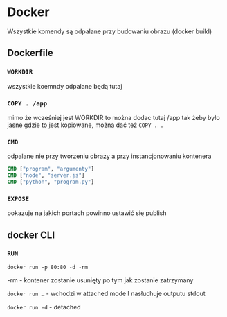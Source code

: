 # Docker

Wszystkie komendy są odpalane przy budowaniu obrazu (docker build)
## Dockerfile
### `WORKDIR`
wszystkie koemndy odpalane będą tutaj

### `COPY . /app`
mimo że wcześniej jest WORKDIR to można dodac tutaj /app tak żeby było jasne gdzie to jest kopiowane, można dać też `COPY . .`

### `CMD` 
odpalane nie przy tworzeniu obrazy a przy instancjonowaniu kontenera
```dockerfile
CMD ["program", "argumenty"]
CMD ["node", "server.js"]
CMD ["python", "program.py"]
```

### `EXPOSE`
pokazuje na jakich portach powinno ustawić się publish

## docker CLI
### `RUN`
`docker run -p 80:80 -d -rm`

-rm - kontener zostanie usunięty po tym jak zostanie zatrzymany

`docker run …` - wchodzi w attached mode I nasłuchuje outputu stdout

`docker run -d` - detached
